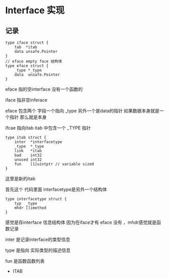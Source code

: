 # Interface 实现

## 记录

```
type iface struct {
    tab  *itab
    data unsafe.Pointer
}
// eface empty face 结构体
type eface struct {
    _type *_type
    data  unsafe.Pointer
}
```

eface 指的空interface 没有一个函数的

iface 指非空inferace

eface 包含两个 字段一个指向 _type 另外一个是data的指针 如果数据本身就是一个指针 那么就是本身

ifcae 指向itab itab 中包含一个 _TYPE 指针

```
type itab struct {
    inter  *interfacetype
    _type  *_type
    link   *itab
    bad    int32
    unused int32
    fun    [1]uintptr // variable sized
}
```

这里是新的itab

首先这个 代码里面 interfacetype是另外一个结构体

```
type interfacetype struct {
    typ  _type
    mhdr []imethod
}
```

感觉是存interface 信息结构体 因为在iface才有 eface 没有 ，mhdr感觉就是函数记录

inter 是记录interface的类型信息

type 是指向 实际类型的描述信息

fun 是函数函数列表

- ITAB
